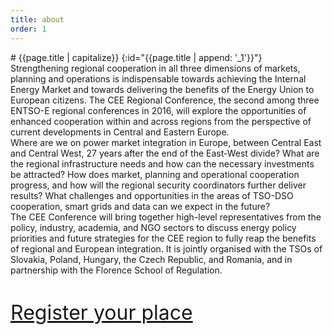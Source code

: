 ```yaml
---
title: about
order: 1
---
```


<div class="small-12 columns">
<div class="large-8" markdown="1">
# {{page.title | capitalize}}
{:id="{{page.title | append: '_1'}}"}
</div>
</div>

<div class="row column">
<div class="medium-4 columns" markdown="1">
Strengthening regional cooperation in all three dimensions of markets, planning and operations is indispensable towards achieving the Internal Energy Market and towards delivering the benefits of the Energy Union to European citizens. The CEE Regional Conference, the second among three ENTSO-E regional conferences in 2016, will explore the opportunities of enhanced cooperation within and across regions from the perspective of current developments in Central and Eastern Europe.

</div>

<div class="medium-4 columns" markdown="1">
Where are we on power market integration in Europe, between Central East and Central West, 27 years after the end of the East-West divide? What are the regional infrastructure needs and how can the necessary investments be attracted? How does market, planning and operational cooperation progress, and how will the regional security coordinators further deliver results? What challenges and opportunities in the areas of TSO-DSO cooperation, smart grids and data can we expect in the future?
</div>

<div class="medium-4 columns" markdown="1">
The CEE Conference will bring together high-level representatives from the policy, industry, academia, and NGO sectors to discuss energy policy priorities and future strategies for the CEE region to fully reap the benefits of regional and European integration. It is jointly organised with the TSOs of Slovakia, Poland, Hungary, the Czech Republic, and Romania, and in partnership with the Florence School of Regulation.
</div>
</div>

<div class="text-center" style="padding: 40px 0;">
<a class="button large" style="font-size: 2rem;" href="{{'/register' | prepend: site.baseurl}}">Register your place</a>
</div>
